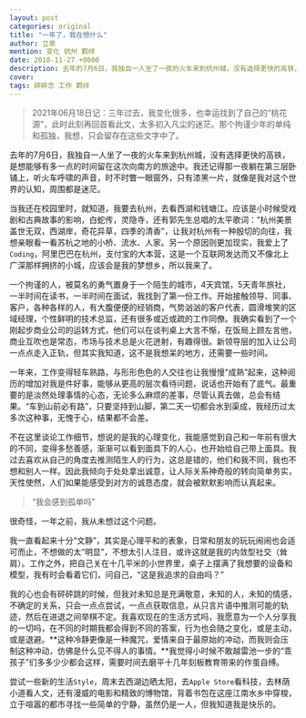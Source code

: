 ```yaml
---
layout: post
categories: original
title: "一年了，我在想什么"
author: 立泉
mention: 变化 杭州 羁绊
date: 2018-11-27 +0800
description: 去年的7月6日，我独自一人坐了一夜的火车来到杭州城，没有选择更快的高铁，是想能够有多一点的时间留在这次向南方的旅途中。我还记得那一夜躺在第三层卧铺上，听火车呼啸的声音，时不时瞥一眼窗外，只有漆黑一片，就像是我对这个世界的认知，周围都是迷茫。
cover: 
tags: 碎碎念 工作 羁绊
---
```


> 2021年06月18日记：三年过去，我变化很多，也幸运找到了自己的“桃花源”，此时此刻再回首看此文，太多初入凡尘的迷茫。那个拘谨少年的单纯和孤独，我想，只会留存在这些文字中了。

去年的7月6日，我独自一人坐了一夜的火车来到杭州城，没有选择更快的高铁，是想能够有多一点的时间留在这次向南方的旅途中。我还记得那一夜躺在第三层卧铺上，听火车呼啸的声音，时不时瞥一眼窗外，只有漆黑一片，就像是我对这个世界的认知，周围都是迷茫。

当我还在校园里时，就知道，我要去杭州，去看西湖和钱塘江。应该是小时候受戏剧和古典故事的影响，白蛇传，灵隐寺，还有郭先生总唱的太平歌词：“杭州美景盖世无双，西湖岸，奇花异草，四季的清香”，让我对杭州有一种殷切的向往，我想亲眼看一看苏杭之地的小桥、流水、人家。另一个原因则更加现实，我爱上了`Coding`，阿里巴巴在杭州，支付宝的大本营，这是一个互联网发达而又不像北上广深那样拥挤的小城，应该会是我的梦想乡，所以我来了。

一个拘谨的人，被莫名的勇气置身于一个陌生的城市，4天宾馆，5天青年旅社，一半时间在读书，一半时间在面试，我找到了第一份工作。开始接触领导、同事、客户，各种各样的人，有大腹便便的经销商，气势汹汹的客户代表，圆滑堆笑的区域经理，个性鲜明的技术总监，还有很多或近或疏的工作同僚。我确实看到了一个刚起步商业公司的运转方式，他们可以在谈判桌上大言不惭，在饭局上顾左言他，商业互吹也是常态，市场与技术总是火花迸射，有趣得很。新领导层的加入让公司一点点走入正轨，但其实我知道，这不是我想呆的地方，还需要一些时间。

一年来，工作变得轻车熟路，与形形色色的人交往也让我慢慢“成熟”起来，这种阅历的增加对我是件好事，能够从更高的层次看待问题，说话也开始有了底气。最重要的是淡然处理事情的心态，无论多么麻烦的差事，尽管认真去做，总会有结果。“车到山前必有路”，只要坚持到山脚，第二天一切都会水到渠成，我经历过太多次这种事，无愧于心，结果都不会差。

不在这里谈论工作细节，想说的是我的心理变化，我能感觉到自己和一年前有很大的不同，变得多愁善感，渐渐可以看到面具下的人心，也开始给自己带上面具。我过去喜欢从自己的角度去推测陌生人的行为，这总是错的，他们和我不同，我也不想和别人一样。因此我倾向于处处拿出诚意，让人际关系神奇般的转向简单务实，天性使然，人们如果能感受到对方的诚恳态度，就会被默默影响而认真起来。

> “我会感到孤单吗”

很奇怪，一年之前，我从未想过这个问题。

我一直看起来十分“文静”，其实是心理平和的表象，日常和朋友的玩玩闹闹也会适可而止，不想做的太“明显”，不想太引人注目，或许这就是我的内敛型社交（耸肩）。工作之外，把自己关在十几平米的小世界里，桌子上摆满了我想要的设备和模型，我有时会看着它们，问自己，“这是我追求的自由吗？”

我的心也会有砰砰跳的时候，但我对未知总是充满敬意，未知的人，未知的情感，不确定的关系，只会一点点尝试，一点点获取信息，从只言片语中推测可能的轨迹，然后在进退之间举棋不定。我喜欢现在的生活方式吗，我愿意为一个人分享我的一切吗，在不同的时期我都会得到不同的答案，行为也会随之变化，或是主动，或是退避。**这种冷静更像是一种魔咒，爱情来自于最原始的冲动，而我则会压制这种冲动，仿佛是什么见不得人的事情。**我觉得小时候不敢越雷池一步的“乖孩子”们多多少少都会这样，需要时间去磨平十几年刻板教育带来的作茧自缚。

尝试一些新的生活`Style`，周末去西湖边晒太阳，去`Apple Store`看科技，去林荫小道看人文，还有漫威的电影和精致的博物馆，背着书包在这座江南水乡中穿梭，立于喧嚣的都市寻找一些简单的宁静，虽然仍是一人，但我知道我是快乐的。